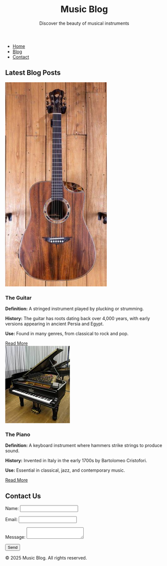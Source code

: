 <!DOCTYPE html>
<html lang="en">
<head>
    <meta charset="UTF-8">
    <meta name="viewport" content="width=device-width, initial-scale=1.0">
    <title>Music Blog | Explore Musical Instruments</title>
    <style>
        
   body {
            background: url('images/images (6).jpeg'); 
            background-size: cover; 
            background-position: center; 
            background-attachment: fixed; 
            background-repeat: no-repeat; 
            color: #FFD700; 
            font-family: Arial, sans-serif;
            margin: 0;
            padding: 0;
        }

        
   header {
            text-align: center;
            padding: 20px;
            background-color: black;
            color: #FFD700; /* Gold */
        }

        
   nav {
            background-color: black;
            padding: 10px;
            text-align: center;
        }

   nav ul {
            list-style: none;
            padding: 0;
        }

   nav ul li {
            display: inline;
            margin: 0 15px;
        }

   nav ul li a {
            color: #FFD700; /* Gold */
            text-decoration: none;
            font-weight: bold;
        }

   nav ul li a:hover {
            color: white;
        }

        
   section {
            padding: 20px;
            text-align: center;
        }

   .blog-post {
            background: #FFD700; /* Yellow Gold */
            padding: 15px;
            margin: 15px;
            border-radius: 5px;
            box-shadow: 0 0 10px rgba(255, 215, 0, 0.5);
            text-align: left;
            max-width: 600px;
            margin: auto;
            color: black; /* Black text for readability */
        }

   .blog-post img {
            width: 100%;
            max-width: 500px;
            border-radius: 5px;
            display: block;
            margin: auto;
        }

   .blog-post h3 {
            color: black; /* Black for readability */
            text-align: center;
        }

   .blog-post a {
            display: inline-block;
            margin-top: 10px;
            padding: 8px 15px;
            background-color: black;
            color: #FFD700; /* Gold */
            text-decoration: none;
            border-radius: 5px;
        }

   .blog-post a:hover {
            background-color: white;
            color: black;
        }

        
   footer {
            text-align: center;
            padding: 15px;
            background-color: black;
            color: #FFD700; /* Gold */
            margin-top: 20px;
        }

        
   form {
            background: black; /* Black background */
            padding: 20px;
            border-radius: 5px;
            color: #FFD700; /* Gold text */
            max-width: 400px;
            margin: auto;
            border: 2px solid #FFD700; /* Gold border */
        }

   label {
            display: block;
            margin: 10px 0 5px;
        }

   input, textarea {
            width: 100%;
            padding: 8px;
            margin: 5px 0 15px;
            border-radius: 5px;
            border: 1px solid #FFD700; /* Gold border */
            background: black; /* Black input background */
            color: #FFD700; /* Gold text */
        }

   button {
            background-color: black;
            color: #FFD700; /* Gold */
            border: 2px solid #FFD700;
            padding: 10px;
            border-radius: 5px;
            cursor: pointer;
            width: 100%;
        }

   button:hover {
            background-color: #FFD700;
            color: black;
        }
    </style>
</head>
<body>

  <header>
        <h1>Music Blog</h1>
        <p>Discover the beauty of musical instruments</p>
    </header>

   <nav>
        <ul>
            <li><a href="#">Home</a></li>
            <li><a href="#blog">Blog</a></li>
            <li><a href="#contact">Contact</a></li>
        </ul>
    </nav>

   <section id="blog">
        <h2>Latest Blog Posts</h2>

   <div class="blog-post">       
            <img src="images/images (8).jpeg" alt="Guitar">
            <h3>The Guitar</h3>
            <p><strong>Definition:</strong> A stringed instrument played by plucking or strumming.</p>
            <p><strong>History:</strong> The guitar has roots dating back over 4,000 years, with early versions appearing in ancient Persia and Egypt.</p>
            <p><strong>Use:</strong> Found in many genres, from classical to rock and pop.</p>
            <a href="posts/guitar.html">Read More</a>
        </div>

   <div class="blog-post">
            <img src="images/images (9).jpeg" alt="Piano">
            <h3>The Piano</h3>
            <p><strong>Definition:</strong> A keyboard instrument where hammers strike strings to produce sound.</p>
            <p><strong>History:</strong> Invented in Italy in the early 1700s by Bartolomeo Cristofori.</p>
            <p><strong>Use:</strong> Essential in classical, jazz, and contemporary music.</p>
            <a href="posts/piano.html">Read More</a>
        </div>
    </section>

   <section id="contact">
        <h2>Contact Us</h2>
        <form id="contactForm">
            <label for="name">Name:</label>
            <input type="text" id="name" required>

   <label for="email">Email:</label>
            <input type="email" id="email" required>

   <label for="message">Message:</label>
            <textarea id="message" required></textarea>

   <button type="submit">Send</button>
        </form>
        <p id="formMessage" style="text-align: center; margin-top: 10px;"></p>
    </section>

   <footer>
        <p>&copy; 2025 Music Blog. All rights reserved.</p>
    </footer>

   <script>
        document.getElementById("contactForm").addEventListener("submit", function(event) {
            event.preventDefault();
            
            let name = document.getElementById("name").value;
            let email = document.getElementById("email").value;
            let message = document.getElementById("message").value;

            if (name && email && message) {
                document.getElementById("formMessage").textContent = "Thank you for your message!";
                document.getElementById("formMessage").style.color = "#FFD700"; // Gold text
                document.getElementById("contactForm").reset();
            } else {
                document.getElementById("formMessage").textContent = "Please fill out all fields.";
                document.getElementById("formMessage").style.color = "red";
            }
        });
    </script>

</body>
</html>
